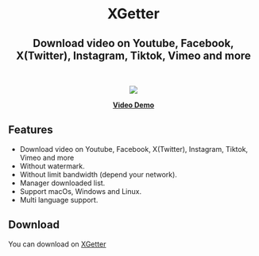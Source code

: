 <h1 align="center"> XGetter </h1>
<h2 align="center"> Download video on Youtube, Facebook, X(Twitter), Instagram, Tiktok, Vimeo and more </h2>
<br/>
<p align="center">
  <img src="https://github.com/xgetter-team/xgetter/assets/18238662/857617bb-ee6a-42d8-ac3f-4af598b92813">

  <p align="center">
    <a href="https://dyoutuber.com/demo.mp4" target="_bank"><b>Video Demo</b></a>
  </p>
</p>

## Features

- Download video on Youtube, Facebook, X(Twitter), Instagram, Tiktok, Vimeo and more
- Without watermark.
- Without limit bandwidth (depend your network).
- Manager downloaded list.
- Support macOs, Windows and Linux.
- Multi language support.

## Download

You can download on [XGetter](https://github.com/xgetter-team/xgetter/releases/)
